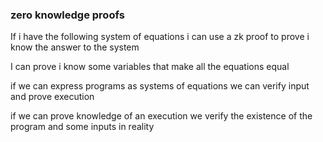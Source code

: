 ### zero knowledge proofs

If i have the following system of equations i can use a zk proof to prove i know the answer to the system

I can prove i know some variables that make all the equations equal

if we can express programs as systems of equations we can verify input and prove execution

if we can prove knowledge of an execution we verify the existence of the program and some inputs in reality
